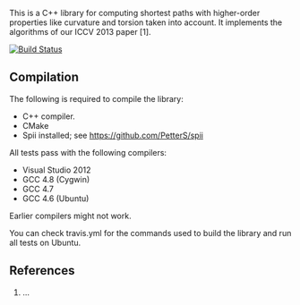 This is a C++ library for computing shortest paths with higher-order properties like curvature and torsion taken into account. It implements the algorithms of our ICCV 2013 paper [1].

[![Build Status](https://travis-ci.org/PetterS/vessel.png)](https://travis-ci.org/PetterS/vessel)

Compilation
-----------
The following is required to compile the library:
* C++ compiler.
* CMake
* Spii installed; see https://github.com/PetterS/spii 

All tests pass with the following compilers:
* Visual Studio 2012
* GCC 4.8 (Cygwin)
* GCC 4.7
* GCC 4.6 (Ubuntu)

Earlier compilers might not work.

You can check travis.yml for the commands used to build the library and run all tests on Ubuntu.

References
----------
1. ...
